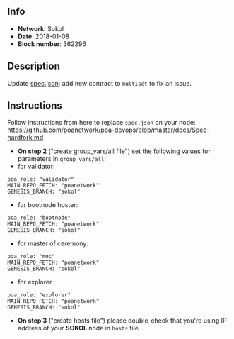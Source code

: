 ## Info
* **Network**: Sokol
* **Date**: 2018-01-08
* **Block number**: 362296

## Description
Update [spec.json](https://github.com/poanetwork/poa-chain-spec/blob/sokol/spec.json): add new contract to `multiset` to fix an issue.

## Instructions
Follow instructions from here to replace `spec.json` on your node:
https://github.com/poanetwork/poa-devops/blob/master/docs/Spec-hardfork.md

* **On step 2** ("create group_vars/all file") set the following values for parameters in  `group_vars/all`:
* for validator:
```
poa_role: "validator"
MAIN_REPO_FETCH: "poanetwork"
GENESIS_BRANCH: "sokol"
```

* for bootnode hoster:
```
poa_role: "bootnode"
MAIN_REPO_FETCH: "poanetwork"
GENESIS_BRANCH: "sokol"
```

* for master of ceremony:
```
poa_role: "moc"
MAIN_REPO_FETCH: "poanetwork"
GENESIS_BRANCH: "sokol"
```

* for explorer
```
poa_role: "explorer"
MAIN_REPO_FETCH: "poanetwork"
GENESIS_BRANCH: "sokol"
```

* **On step 3** ("create hosts file") please double-check that you're using IP address of your **SOKOL** node in `hosts` file.
